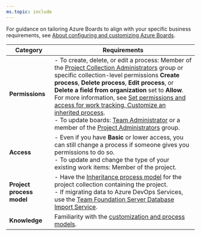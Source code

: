 ```yaml
---
ms.topic: include
---
```


For guidance on tailoring Azure Boards to align with your specific business requirements, see [About configuring and customizing Azure Boards](../../../boards/configure-customize.md).

| Category | Requirements |
|--------------|-------------|
| **Permissions** | - To create, delete, or edit a process: Member of the [Project Collection Administrators](../../security/change-organization-collection-level-permissions.md) group or specific collection-level permissions **Create process**, **Delete process**, **Edit process**, or **Delete a field from organization** set to **Allow**. For more information, see [Set permissions and access for work tracking, Customize an inherited process](../../../security/set-permissions-access-work-tracking.md#customize-an-inherited-process).<br>- To update boards: [Team Administrator](../add-team-administrator.md) or a member of the [Project Administrators](../../security/change-project-level-permissions.md) group. |
| **Access** | - Even if you have **Basic** or lower access, you can still change a process if someone gives you permissions to do so.<br>- To update and change the type of your existing work items: Member of the project. |
| **Project process model** | - Have the [Inheritance process model](../../../reference/customize-work.md#choose-the-process-model-for-your-project-collection) for the project collection containing the project.<br>- If migrating data to Azure DevOps Services, use the [Team Foundation Server Database Import Service](../../../migrate/migration-overview.md). |
| **Knowledge** | Familiarity with the [customization and process models](../../../reference/customize-work.md). |
